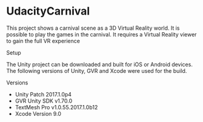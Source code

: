 # UdacityCarnival

This project shows a carnival scene as a 3D Virtual Reality world. It is possible to play the games in the carnival. It requires a Virtual Reality viewer to gain the full VR experience

Setup

The Unity project can be downloaded and built for iOS or Android devices. The following versions of Unity, GVR and Xcode were used for the build.

Versions
- Unity Patch 2017.1.0p4
- GVR Unity SDK v1.70.0
- TextMesh Pro v1.0.55.2017.1.0b12
- Xcode Version 9.0
